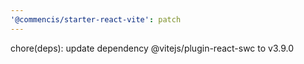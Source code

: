 ```yaml
---
'@commencis/starter-react-vite': patch
---
```


chore(deps): update dependency @vitejs/plugin-react-swc to v3.9.0
